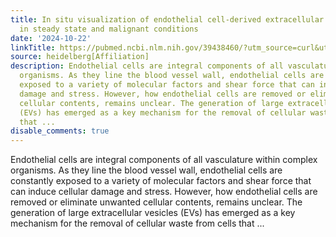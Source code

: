 ```yaml
---
title: In situ visualization of endothelial cell-derived extracellular vesicle formation
  in steady state and malignant conditions
date: '2024-10-22'
linkTitle: https://pubmed.ncbi.nlm.nih.gov/39438460/?utm_source=curl&utm_medium=rss&utm_campaign=pubmed-2&utm_content=1FakS-2QOkCT8HsMOQP1bCRQ4YzyumYOmxmF0moLsQ3dFB1E9V&fc=20220326224207&ff=20241023210141&v=2.18.0.post9+e462414
source: heidelberg[Affiliation]
description: Endothelial cells are integral components of all vasculature within complex
  organisms. As they line the blood vessel wall, endothelial cells are constantly
  exposed to a variety of molecular factors and shear force that can induce cellular
  damage and stress. However, how endothelial cells are removed or eliminate unwanted
  cellular contents, remains unclear. The generation of large extracellular vesicles
  (EVs) has emerged as a key mechanism for the removal of cellular waste from cells
  that ...
disable_comments: true
---
```

Endothelial cells are integral components of all vasculature within complex organisms. As they line the blood vessel wall, endothelial cells are constantly exposed to a variety of molecular factors and shear force that can induce cellular damage and stress. However, how endothelial cells are removed or eliminate unwanted cellular contents, remains unclear. The generation of large extracellular vesicles (EVs) has emerged as a key mechanism for the removal of cellular waste from cells that ...